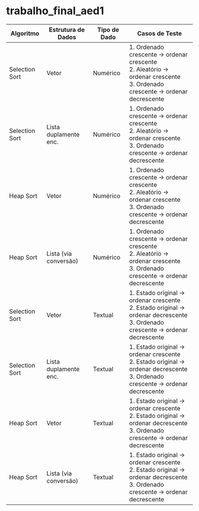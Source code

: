# trabalho_final_aed1

| Algoritmo      | Estrutura de Dados    | Tipo de Dado | Casos de Teste                                                                                                                    |
| -------------- | --------------------- | ------------ | --------------------------------------------------------------------------------------------------------------------------------- |
| Selection Sort | Vetor                 | Numérico     | 1. Ordenado crescente → ordenar crescente<br>2. Aleatório → ordenar crescente<br>3. Ordenado crescente → ordenar decrescente      |
| Selection Sort | Lista duplamente enc. | Numérico     | 1. Ordenado crescente → ordenar crescente<br>2. Aleatório → ordenar crescente<br>3. Ordenado crescente → ordenar decrescente      |
| Heap Sort      | Vetor                 | Numérico     | 1. Ordenado crescente → ordenar crescente<br>2. Aleatório → ordenar crescente<br>3. Ordenado crescente → ordenar decrescente      |
| Heap Sort      | Lista (via conversão) | Numérico     | 1. Ordenado crescente → ordenar crescente<br>2. Aleatório → ordenar crescente<br>3. Ordenado crescente → ordenar decrescente      |
| Selection Sort | Vetor                 | Textual      | 1. Estado original → ordenar crescente<br>2. Estado original → ordenar decrescente<br>3. Ordenado crescente → ordenar decrescente |
| Selection Sort | Lista duplamente enc. | Textual      | 1. Estado original → ordenar crescente<br>2. Estado original → ordenar decrescente<br>3. Ordenado crescente → ordenar decrescente |
| Heap Sort      | Vetor                 | Textual      | 1. Estado original → ordenar crescente<br>2. Estado original → ordenar decrescente<br>3. Ordenado crescente → ordenar decrescente |
| Heap Sort      | Lista (via conversão) | Textual      | 1. Estado original → ordenar crescente<br>2. Estado original → ordenar decrescente<br>3. Ordenado crescente → ordenar decrescente |
